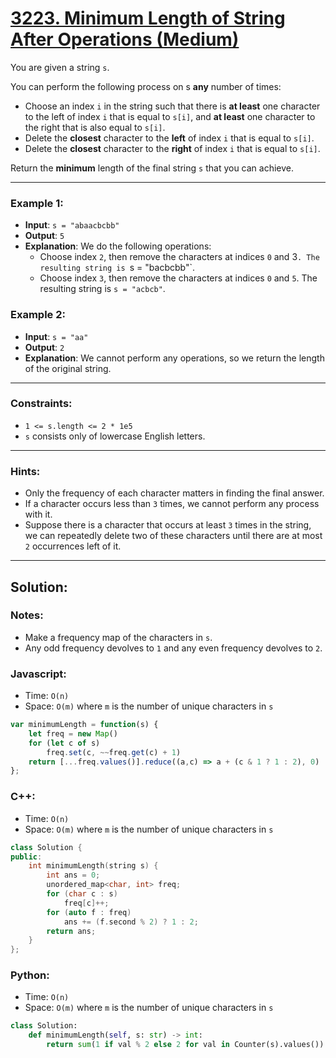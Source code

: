 # [3223. Minimum Length of String After Operations (Medium)](https://leetcode.com/problems/minimum-length-of-string-after-operations/)

You are given a string `s`.

You can perform the following process on s **any** number of times:
 - Choose an index `i` in the string such that there is **at least** one character to the left of index `i` that is equal to `s[i]`, and **at least** one character to the right that is also equal to `s[i]`.
 - Delete the **closest** character to the **left** of index `i` that is equal to `s[i]`.
 - Delete the **closest** character to the **right** of index `i` that is equal to `s[i]`.

Return the **minimum** length of the final string `s` that you can achieve.

---
### Example 1:
 - **Input**: `s = "abaacbcbb"`
 - **Output**: `5`
 - **Explanation**: We do the following operations:
   - Choose index `2`, then remove the characters at indices `0` and 3`. The resulting string is `s = "bacbcbb"`.
   - Choose index `3`, then remove the characters at indices `0` and `5`. The resulting string is `s = "acbcb"`.

### Example 2:
 - **Input**: `s = "aa"`
 - **Output**: `2`
 - **Explanation**: We cannot perform any operations, so we return the length of the original string.

---
### Constraints:
 - `1 <= s.length <= 2 * 1e5`
 - `s` consists only of lowercase English letters.

---
### Hints:
 - Only the frequency of each character matters in finding the final answer.
 - If a character occurs less than `3` times, we cannot perform any process with it.
 - Suppose there is a character that occurs at least `3` times in the string, we can repeatedly delete two of these characters until there are at most `2` occurrences left of it.

---
## Solution:
### Notes:
 - Make a frequency map of the characters in `s`.
 - Any odd frequency devolves to `1` and any even frequency devolves to `2`.

### Javascript:
 - Time: `O(n)`
 - Space: `O(m)` where `m` is the number of unique characters in `s`

```js
var minimumLength = function(s) {
    let freq = new Map()
    for (let c of s)
        freq.set(c, ~~freq.get(c) + 1)
    return [...freq.values()].reduce((a,c) => a + (c & 1 ? 1 : 2), 0)
};
```

### C++:
 - Time: `O(n)`
 - Space: `O(m)` where `m` is the number of unique characters in `s`

```cpp
class Solution {
public:
    int minimumLength(string s) {
        int ans = 0;
        unordered_map<char, int> freq;
        for (char c : s)
            freq[c]++;
        for (auto f : freq)
            ans += (f.second % 2) ? 1 : 2;
        return ans;
    }
};
```

### Python:
 - Time: `O(n)`
 - Space: `O(m)` where `m` is the number of unique characters in `s`

```python
class Solution:
    def minimumLength(self, s: str) -> int:
        return sum(1 if val % 2 else 2 for val in Counter(s).values())
```
